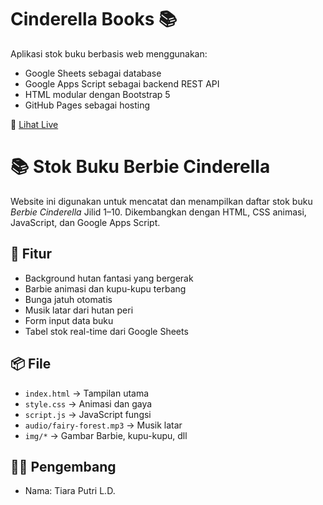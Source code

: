 # Cinderella Books 📚

Aplikasi stok buku berbasis web menggunakan:
- Google Sheets sebagai database
- Google Apps Script sebagai backend REST API
- HTML modular dengan Bootstrap 5
- GitHub Pages sebagai hosting

🔗 [Lihat Live](https://tiarapld.github.io/Cinderella-Books/)

# 📚 Stok Buku Berbie Cinderella

Website ini digunakan untuk mencatat dan menampilkan daftar stok buku *Berbie Cinderella* Jilid 1–10. Dikembangkan dengan HTML, CSS animasi, JavaScript, dan Google Apps Script.

## 🎨 Fitur
- Background hutan fantasi yang bergerak
- Barbie animasi dan kupu-kupu terbang
- Bunga jatuh otomatis
- Musik latar dari hutan peri
- Form input data buku
- Tabel stok real-time dari Google Sheets

## 📦 File
- `index.html` → Tampilan utama
- `style.css` → Animasi dan gaya
- `script.js` → JavaScript fungsi
- `audio/fairy-forest.mp3` → Musik latar
- `img/*` → Gambar Barbie, kupu-kupu, dll

## 👩‍💻 Pengembang
- Nama: Tiara Putri L.D.

